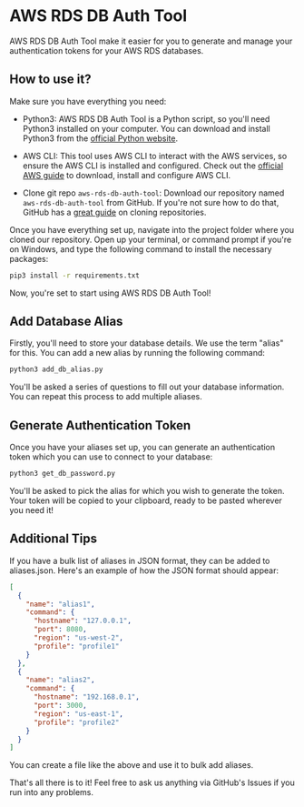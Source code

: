 # AWS RDS DB Auth Tool

AWS RDS DB Auth Tool make it easier for you to generate and manage your authentication tokens for your AWS RDS databases.

## How to use it?

Make sure you have everything you need:

- Python3: AWS RDS DB Auth Tool is a Python script, so you'll need Python3 installed on your computer. You can download and install Python3 from the [official Python website](https://www.python.org/downloads/).

- AWS CLI:  This tool uses AWS CLI to interact with the AWS services, so ensure the AWS CLI is installed and configured. Check out the [official AWS guide](https://docs.aws.amazon.com/cli/latest/userguide/cli-configure-quickstart.html) to download, install and configure AWS CLI.

- Clone git repo `aws-rds-db-auth-tool`: Download our repository named `aws-rds-db-auth-tool` from GitHub. If you're not sure how to do that, GitHub has a [great guide](https://docs.github.com/en/repositories/creating-and-managing-repositories/cloning-a-repository) on cloning repositories.

Once you have everything set up, navigate into the project folder where you cloned our repository. Open up your terminal, or command prompt if you're on Windows, and type the following command to install the necessary packages:

```bash
pip3 install -r requirements.txt
```

Now, you're set to start using AWS RDS DB Auth Tool!

## Add Database Alias

Firstly, you'll need to store your database details. We use the term "alias" for this. You can add a new alias by running the following command:

```bash
python3 add_db_alias.py
```

You'll be asked a series of questions to fill out your database information. You can repeat this process to add multiple aliases.

## Generate Authentication Token

Once you have your aliases set up, you can generate an authentication token which you can use to connect to your database:

```bash
python3 get_db_password.py
```

You'll be asked to pick the alias for which you wish to generate the token. Your token will be copied to your clipboard, ready to be pasted wherever you need it!

## Additional Tips

If you have a bulk list of aliases in JSON format, they can be added to aliases.json. Here's an example of how the JSON format should appear:

```json
[
  {
    "name": "alias1",
    "command": {
      "hostname": "127.0.0.1",
      "port": 8080,
      "region": "us-west-2",
      "profile": "profile1"
    }
  },
  {
    "name": "alias2",
    "command": {
      "hostname": "192.168.0.1",
      "port": 3000,
      "region": "us-east-1",
      "profile": "profile2"
    }
  }
]
```

You can create a file like the above and use it to bulk add aliases.

That's all there is to it! Feel free to ask us anything via GitHub's Issues if you run into any problems.
